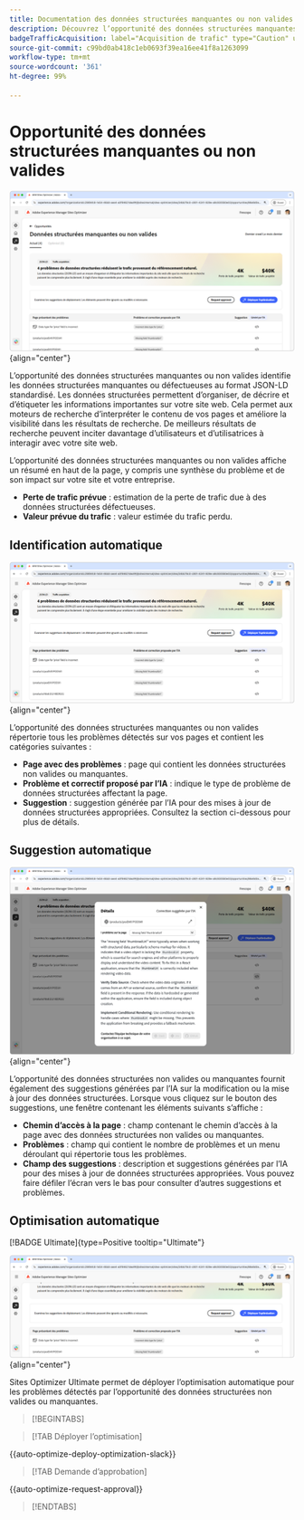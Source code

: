 ```yaml
---
title: Documentation des données structurées manquantes ou non valides
description: Découvrez l’opportunité des données structurées manquantes ou non valides et comment l’utiliser pour améliorer l’acquisition du trafic.
badgeTrafficAcquisition: label="Acquisition de trafic" type="Caution" url="../../opportunity-types/traffic-acquisition.md" tooltip="Acquisition de trafic"
source-git-commit: c99bd0ab418c1eb0693f39ea16ee41f8a1263099
workflow-type: tm+mt
source-wordcount: '361'
ht-degree: 99%

---
```



# Opportunité des données structurées manquantes ou non valides

![Opportunité des données structurées manquantes ou non valides](./assets/missing-or-invalid-structured-data/hero.png){align="center"}

L’opportunité des données structurées manquantes ou non valides identifie les données structurées manquantes ou défectueuses au format JSON-LD standardisé. Les données structurées permettent d’organiser, de décrire et d’étiqueter les informations importantes sur votre site web. Cela permet aux moteurs de recherche d’interpréter le contenu de vos pages et améliore la visibilité dans les résultats de recherche. De meilleurs résultats de recherche peuvent inciter davantage d’utilisateurs et d’utilisatrices à interagir avec votre site web.

L’opportunité des données structurées manquantes ou non valides affiche un résumé en haut de la page, y compris une synthèse du problème et de son impact sur votre site et votre entreprise.

* **Perte de trafic prévue** : estimation de la perte de trafic due à des données structurées défectueuses.
* **Valeur prévue du trafic** : valeur estimée du trafic perdu.

## Identification automatique

![Identification automatique des données structurées manquantes ou non valides](./assets/missing-or-invalid-structured-data/auto-identify.png){align="center"}

L’opportunité des données structurées manquantes ou non valides répertorie tous les problèmes détectés sur vos pages et contient les catégories suivantes :

* **Page avec des problèmes** : page qui contient les données structurées non valides ou manquantes.
* **Problème et correctif proposé par l’IA** : indique le type de problème de données structurées affectant la page.
* **Suggestion** : suggestion générée par l’IA pour des mises à jour de données structurées appropriées. Consultez la section ci-dessous pour plus de détails.

## Suggestion automatique

![Suggestion automatique des données structurées manquantes ou non valides](./assets/missing-or-invalid-structured-data/auto-suggest.png){align="center"}

L’opportunité des données structurées non valides ou manquantes fournit également des suggestions générées par l’IA sur la modification ou la mise à jour des données structurées. Lorsque vous cliquez sur le bouton des suggestions, une fenêtre contenant les éléments suivants s’affiche :

* **Chemin d’accès à la page** : champ contenant le chemin d’accès à la page avec des données structurées non valides ou manquantes.
* **Problèmes** : champ qui contient le nombre de problèmes et un menu déroulant qui répertorie tous les problèmes.
* **Champ des suggestions** : description et suggestions générées par l’IA pour des mises à jour de données structurées appropriées. Vous pouvez faire défiler l’écran vers le bas pour consulter d’autres suggestions et problèmes.

## Optimisation automatique

[!BADGE Ultimate]{type=Positive tooltip="Ultimate"}

![Optimisation automatique des données structurées manquantes ou non valides suggérées](./assets/missing-or-invalid-structured-data/auto-optimize.png){align="center"}

Sites Optimizer Ultimate permet de déployer l’optimisation automatique pour les problèmes détectés par l’opportunité des données structurées non valides ou manquantes. <!--- TBD-need more in-depth and opportunity specific information here. What does the auto-optimization do?-->

>[!BEGINTABS]

>[!TAB Déployer l’optimisation]

{{auto-optimize-deploy-optimization-slack}}

>[!TAB Demande d’approbation]

{{auto-optimize-request-approval}}

>[!ENDTABS]
